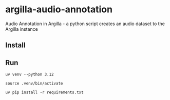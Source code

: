# argilla-audio-annotation

Audio Annotation in Argilla - a python script creates an audio dataset to the Argilla instance

## Install

## Run

```shell
uv venv --python 3.12

source .venv/bin/activate

uv pip install -r requirements.txt
```
